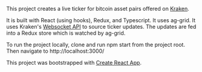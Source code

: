 This project creates a live ticker for bitcoin asset pairs offered on [Kraken](https://www.kraken.com/).

It is built with React (using hooks), Redux, and Typescript. It uses ag-grid. It uses Kraken's [Websocket API](https://docs.kraken.com/websockets/) to source ticker updates. The updates are fed into a Redux store which is watched by ag-grid.

To run the project locally, clone and run npm start from the project root. Then navigate to http://localhost:3000/

This project was bootstrapped with [Create React App](https://github.com/facebook/create-react-app).